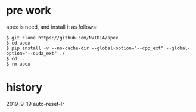 # pre work
apex is need, and install it as follows:
```shell script
$ git clone https://github.com/NVIDIA/apex
$ cd apex
$ pip install -v --no-cache-dir --global-option="--cpp_ext" --global-option="--cuda_ext" ./
$ cd ..
$ rm apex

```
# history

2019-9-19 auto-reset-lr